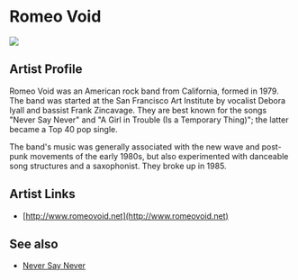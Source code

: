 # Romeo Void

![](../../asssets/artists/Romeo_Void.png)

## Artist Profile

Romeo Void was an American rock band from California, formed in 1979. The band was started at the San Francisco Art Institute by vocalist Debora Iyall and bassist Frank Zincavage. They are best known for the songs "Never Say Never" and "A Girl in Trouble (Is a Temporary Thing)"; the latter became a Top 40 pop single.

The band's music was generally associated with the new wave and post-punk movements of the early 1980s, but also experimented with danceable song structures and a saxophonist. They broke up in 1985.

## Artist Links

- [http://www.romeovoid.net](http://www.romeovoid.net)


## See also

- [Never Say Never](Romeo_Void-Never_Say_Never.md)
